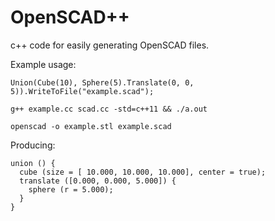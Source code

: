 # OpenSCAD++

c++ code for easily generating OpenSCAD files.

Example usage:
```
Union(Cube(10), Sphere(5).Translate(0, 0, 5)).WriteToFile("example.scad");

g++ example.cc scad.cc -std=c++11 && ./a.out

openscad -o example.stl example.scad
```

Producing:
```
union () {
  cube (size = [ 10.000, 10.000, 10.000], center = true);
  translate ([0.000, 0.000, 5.000]) {
    sphere (r = 5.000);
  }
}
```
